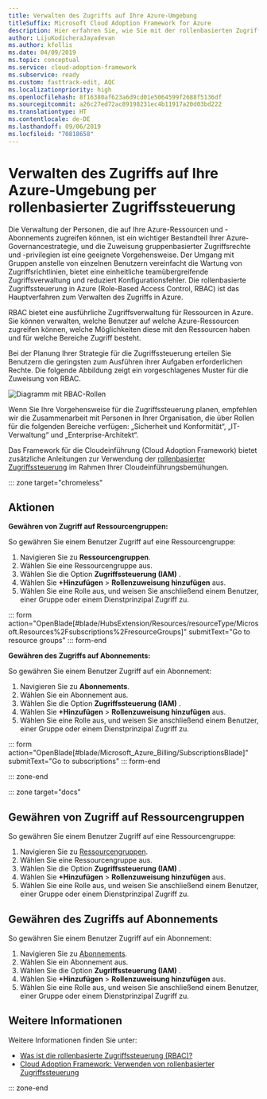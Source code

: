 ```yaml
---
title: Verwalten des Zugriffs auf Ihre Azure-Umgebung
titleSuffix: Microsoft Cloud Adoption Framework for Azure
description: Hier erfahren Sie, wie Sie mit der rollenbasierten Zugriffssteuerung (RBAC) die Steuerung des Zugriffs auf Ihre Azure-Umgebung einrichten.
author: LijuKodicheraJayadevan
ms.author: kfollis
ms.date: 04/09/2019
ms.topic: conceptual
ms.service: cloud-adoption-framework
ms.subservice: ready
ms.custom: fasttrack-edit, AQC
ms.localizationpriority: high
ms.openlocfilehash: 8f16380af623a6d9cd01e5064599f2688f5136df
ms.sourcegitcommit: a26c27ed72ac89198231ec4b11917a20d03bd222
ms.translationtype: HT
ms.contentlocale: de-DE
ms.lasthandoff: 09/06/2019
ms.locfileid: "70818658"
---
```

# <a name="manage-access-to-your-azure-environment-with-role-based-access-controls"></a>Verwalten des Zugriffs auf Ihre Azure-Umgebung per rollenbasierter Zugriffssteuerung

Die Verwaltung der Personen, die auf Ihre Azure-Ressourcen und -Abonnements zugreifen können, ist ein wichtiger Bestandteil Ihrer Azure-Governancestrategie, und die Zuweisung gruppenbasierter Zugriffsrechte und -privilegien ist eine geeignete Vorgehensweise. Der Umgang mit Gruppen anstelle von einzelnen Benutzern vereinfacht die Wartung von Zugriffsrichtlinien, bietet eine einheitliche teamübergreifende Zugriffsverwaltung und reduziert Konfigurationsfehler. Die rollenbasierte Zugriffssteuerung in Azure (Role-Based Access Control, RBAC) ist das Hauptverfahren zum Verwalten des Zugriffs in Azure.

RBAC bietet eine ausführliche Zugriffsverwaltung für Ressourcen in Azure. Sie können verwalten, welche Benutzer auf welche Azure-Ressourcen zugreifen können, welche Möglichkeiten diese mit den Ressourcen haben und für welche Bereiche Zugriff besteht.

Bei der Planung Ihrer Strategie für die Zugriffssteuerung erteilen Sie Benutzern die geringsten zum Ausführen ihrer Aufgaben erforderlichen Rechte. Die folgende Abbildung zeigt ein vorgeschlagenes Muster für die Zuweisung von RBAC.

![Diagramm mit RBAC-Rollen](./media/manage-access/role-examples.png)

Wenn Sie Ihre Vorgehensweise für die Zugriffssteuerung planen, empfehlen wir die Zusammenarbeit mit Personen in Ihrer Organisation, die über Rollen für die folgenden Bereiche verfügen: „Sicherheit und Konformität“, „IT-Verwaltung“ und „Enterprise-Architekt“.

Das Framework für die Cloudeinführung (Cloud Adoption Framework) bietet zusätzliche Anleitungen zur Verwendung der [ rollenbasierter Zugriffssteuerung](../azure-best-practices/roles.md) im Rahmen Ihrer Cloudeinführungsbemühungen.

::: zone target="chromeless"

## <a name="actions"></a>Aktionen

**Gewähren von Zugriff auf Ressourcengruppen:**

So gewähren Sie einem Benutzer Zugriff auf eine Ressourcengruppe:

1. Navigieren Sie zu **Ressourcengruppen**.
1. Wählen Sie eine Ressourcengruppe aus.
1. Wählen Sie die Option **Zugriffssteuerung (IAM)** .
1. Wählen Sie **+Hinzufügen** > **Rollenzuweisung hinzufügen** aus.
1. Wählen Sie eine Rolle aus, und weisen Sie anschließend einem Benutzer, einer Gruppe oder einem Dienstprinzipal Zugriff zu.

::: form action="OpenBlade[#blade/HubsExtension/Resources/resourceType/Microsoft.Resources%2Fsubscriptions%2FresourceGroups]" submitText="Go to resource groups" ::: form-end

**Gewähren des Zugriffs auf Abonnements:**

So gewähren Sie einem Benutzer Zugriff auf ein Abonnement:

1. Navigieren Sie zu **Abonnements**.
1. Wählen Sie ein Abonnement aus.
1. Wählen Sie die Option **Zugriffssteuerung (IAM)** .
1. Wählen Sie **+Hinzufügen** > **Rollenzuweisung hinzufügen** aus.
1. Wählen Sie eine Rolle aus, und weisen Sie anschließend einem Benutzer, einer Gruppe oder einem Dienstprinzipal Zugriff zu.

::: form action="OpenBlade[#blade/Microsoft_Azure_Billing/SubscriptionsBlade]" submitText="Go to subscriptions" ::: form-end

::: zone-end

::: zone target="docs"

## <a name="grant-resource-group-access"></a>Gewähren von Zugriff auf Ressourcengruppen

So gewähren Sie einem Benutzer Zugriff auf eine Ressourcengruppe:

1. Navigieren Sie zu [Ressourcengruppen](https://portal.azure.com/#blade/HubsExtension/Resources/resourceType/Microsoft.Resources%2Fsubscriptions%2FresourceGroups).
1. Wählen Sie eine Ressourcengruppe aus.
1. Wählen Sie die Option **Zugriffssteuerung (IAM)** .
1. Wählen Sie **+Hinzufügen** > **Rollenzuweisung hinzufügen** aus.
1. Wählen Sie eine Rolle aus, und weisen Sie anschließend einem Benutzer, einer Gruppe oder einem Dienstprinzipal Zugriff zu.

## <a name="grant-subscription-access"></a>Gewähren des Zugriffs auf Abonnements

So gewähren Sie einem Benutzer Zugriff auf ein Abonnement:

1. Navigieren Sie zu [Abonnements](https://portal.azure.com/#blade/Microsoft_Azure_Billing/SubscriptionsBlade).
1. Wählen Sie ein Abonnement aus.
1. Wählen Sie die Option **Zugriffssteuerung (IAM)** .
1. Wählen Sie **+Hinzufügen** > **Rollenzuweisung hinzufügen** aus.
1. Wählen Sie eine Rolle aus, und weisen Sie anschließend einem Benutzer, einer Gruppe oder einem Dienstprinzipal Zugriff zu.

## <a name="learn-more"></a>Weitere Informationen

Weitere Informationen finden Sie unter:

- [Was ist die rollenbasierte Zugriffssteuerung (RBAC)?](/azure/role-based-access-control/overview)
- [Cloud Adoption Framework: Verwenden von rollenbasierter Zugriffssteuerung](../azure-best-practices/roles.md)

::: zone-end
